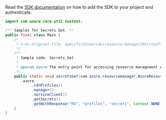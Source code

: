Read the [SDK documentation](https://github.com/Azure/azure-sdk-for-java/blob/azure-resourcemanager_2.15.0/sdk/resourcemanager/azure-resourcemanager/README.md) on how to add the SDK to your project and authenticate.

```java
import com.azure.core.util.Context;

/** Samples for Secrets Get. */
public final class Main {
    /*
     * x-ms-original-file: specification/cdn/resource-manager/Microsoft.Cdn/stable/2021-06-01/examples/Secrets_Get.json
     */
    /**
     * Sample code: Secrets_Get.
     *
     * @param azure The entry point for accessing resource management APIs in Azure.
     */
    public static void secretsGet(com.azure.resourcemanager.AzureResourceManager azure) {
        azure
            .cdnProfiles()
            .manager()
            .serviceClient()
            .getSecrets()
            .getWithResponse("RG", "profile1", "secret1", Context.NONE);
    }
}
```
